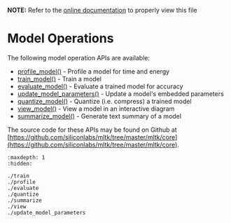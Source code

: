 __NOTE:__ Refer to the [online documentation](https://siliconlabs.github.io/mltk) to properly view this file
# Model Operations


The following model operation APIs are available:

- [profile_model()](profile.md) - Profile a model for time and energy 
- [train_model()](train.md) - Train a model
- [evaluate_model()](evaluate.md) - Evaluate a trained model for accuracy 
- [update_model_parameters()](update_model_parameters.md) - Update a model's embedded parameters 
- [quantize_model()](quantize.md) - Quantize (i.e. compress) a trained model
- [view_model()](view.md) - View a model in an interactive diagram
- [summarize_model()](summarize.md) - Generate text summary of a model 


The source code for these APIs may be found on Github at [https://github.com/siliconlabs/mltk/tree/master/mltk/core](https://github.com/siliconlabs/mltk/tree/master/mltk/core).



```{toctree}
:maxdepth: 1
:hidden:

./train
./profile
./evaluate
./quantize
./summarize
./view
./update_model_parameters
```